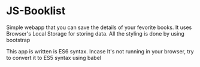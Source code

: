 # JS-Booklist

Simple webapp that you can save the details of your fevorite books. 
It uses Browser's Local Storage for storing data.
All the styling is done by using bootstrap 

This app is written is ES6 syntax. Incase It's not running in your browser, try to convert it to ES5 syntax using babel
